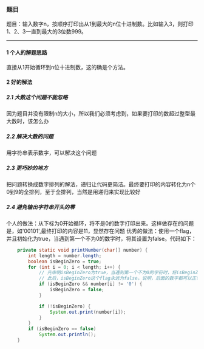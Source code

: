 ### 题目
题目：输入数字n，按顺序打印出从1到最大的n位十进制数。比如输入3，则打印1、2、3一直到最大的3位数999。

---

#### 1 个人的解题思路

直接从1开始循环到n位十进制数，这的确是个方法。

#### 2 好的解法
##### 2.1 大数这个问题不能忽略
因为题目并没有限制n的大小，所以我们必须考虑到，如果要打印的数超过整型最大数时，该怎么办

##### 2.2 解决大数的问题
用字符串表示数字，可以解决这个问题

##### 2.3 更巧妙的地方
把问题转换成数字排列的解法，递归让代码更简洁。最终要打印的内容转化为n个0到9的全排列，至于全排列，当然是用递归来实现比较好

##### 2.4 避免输出字符串开头的零

个人的做法：从下标为0开始循环，将不是0的数字打印出来。这样做存在的问题是，如'00101',最终打印的内容是11，显然存在问题
优秀的做法：使用一个flag，并且初始化为true，当遇到第一个不为0的数字时，将其设置为false。代码如下：

```java
    private static void printNumber(char[] number) {
        int length = number.length;
        boolean isBeginZero = true;
        for (int i = 0; i < length; i++) {
            // 先申明isBeginZero为true，当遇到第一个不为0的字符时，将isBeginZero设置为false。
            // 此后，isBeginZero这个flag永远为false。说明，后面的数字都可以正常打印
            if (isBeginZero && number[i] != '0') {
                isBeginZero = false;
            }

            if (!isBeginZero) {
                System.out.print(number[i]);
            }
        }
        if (isBeginZero == false)
            System.out.println();
    }
```